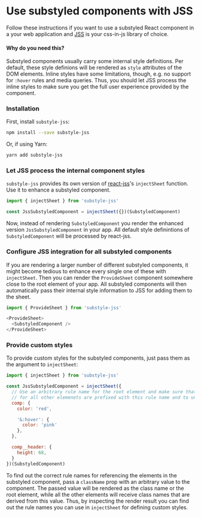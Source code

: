 # Use substyled components with JSS

Follow these instructions if you want to use a substyled React component in a your web application and [JSS](https://github.com/cssinjs/jss) is your css-in-js library of choice.

#### Why do you need this?
Substyled components usually carry some internal style definitions. Per default, these style definions will be rendered as `style` attributes of the DOM elements. Inline styles have some limitations, though, e.g. no support for `:hover` rules and media queries. Thus, you should let JSS process the inline styles to make sure you get the full user experience provided by the component.


### Installation

First, install `substyle-jss`:

```bash
npm install --save substyle-jss
```

Or, if using Yarn:

```bash
yarn add substyle-jss
```


### Let JSS process the internal component styles

`substyle-jss` provides its own version of [react-jss](https://github.com/cssinjs/react-jss)'s `injectSheet` function. Use it to enhance a substyled component.

```javascript
import { injectSheet } from 'substyle-jss'

const JssSubstyledComponent = injectSheet({})(SubstyledComponent)
```

Now, instead of rendering `SubstyledComponent` you render the enhanced version `JssSubstyledComponent` in your app. All default style definintions of `SubstyledComponent` will be processed by react-jss.


### Configure JSS integration for all substyled components

If you are rendering a larger number of different substyled components, it might become tedious to enhance every single one of these with `injectSheet`. Then you can render the `ProvideSheet` component somewhere close to the root element of your app. All substyled components will then automatically pass their internal style information to JSS for adding them to the sheet.

```javascript
import { ProvideSheet } from 'substyle-jss'

<ProvideSheet>
  <SubstyledComponent />
</ProvideSheet>
```

### Provide custom styles

To provide custom styles for the substyled components, just pass them as the argument to `injectSheet`:

```javascript
import { injectSheet } from 'substyle-jss'

const JssSubstyledComponent = injectSheet({
  // Use an arbitrary rule name for the root element and make sure that the rule names
  // for all other elemenets are prefixed with this rule name and to underscores.
  comp: {
    color: 'red',

    '&:hover': {
      color: 'pink'
    },
  },

  comp__header: {
    height: 68,
  }
})(SubstyledComponent)
```

To find out the correct rule names for referencing the elements in the substyled component, pass a `className` prop with an arbitrary value to the component. The passed value will be rendered as the class name or the root element, while all the other elements will receive class names that are derived from this value. Thus, by inspecting the render result you can find out the rule names you can use in `injectSheet` for defining custom styles.